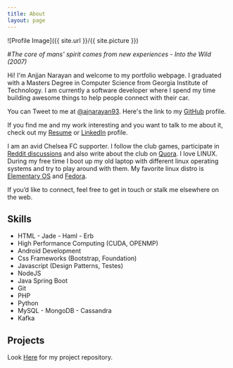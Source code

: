 ```yaml
---
title: About
layout: page
---
```

![Profile Image]({{ site.url }}/{{ site.picture }})

#*The core of mans' spirit comes from new experiences* - *Into the Wild (2007)*


<p>Hi! I'm Anjjan Narayan and welcome to my portfolio webpage. I graduated with a Masters Degree in Computer Science from Georgia Institute of Technology. I am currently a software developer where I spend my time building awesome things to help people connect with their car.</p>

You can Tweet to me at [@ajnarayan93](http://twitter.com/ajnarayan93). Here's the link to my [GitHub](http://github.com/ajnarayan) profile. 

If you find me and my work interesting and you want to talk to me about it, check out my [Resume](https://drive.google.com/open?id=0BwkX2UU5CDHRWjUzMnVNd3pIRUE) or [LinkedIn](http://www.linkedin.com/in/narayananjjan) profile.

I am an avid Chelsea FC supporter. I follow the club games, participate in [Reddit discussions](https://www.reddit.com/r/chelseafc/) and also write about the club on [Quora](https://www.quora.com/profile/Anjjan-Narayan). I love LINUX. During my free time I boot up my old laptop with different linux operating systems and try to play around with them. My favorite linux distro is [Elementary OS](https://elementary.io/) and [Fedora](https://getfedora.org/).

If you’d like to connect, feel free to get in touch or stalk me elsewhere on the web.   



<h2>Skills</h2>

<ul class="skill-list">
	<li>HTML - Jade - Haml - Erb</li>
	<li>High Performance Computing (CUDA, OPENMP)</li>
	<li>Android Development</li>
	<li>Css Frameworks (Bootstrap, Foundation)</li>
	<li>Javascript (Design Patterns, Testes)</li>
	<li>NodeJS</li>
	<li>Java Spring Boot</li>
	<li>Git</li>
	<li>PHP</li>
	<li>Python</li>
	<li>MySQL - MongoDB - Cassandra</li>
	<li>Kafka</li>
</ul>

<h2>Projects</h2>

Look [Here](https://github.com/ajnarayan) for my project repository. 

<!-- <ul>
	<li><a href="https://github.com/">Lorem Lorem</a></li>
	<li><a href="https://github.com/">Ipsum Dolor</a></li>
	<li><a href="https://github.com/">Dolor Lorem</a></li>
</ul>
 -->